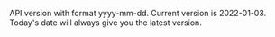 API version with format yyyy-mm-dd. Current version is 2022-01-03. Today's date will always give you the latest version. 